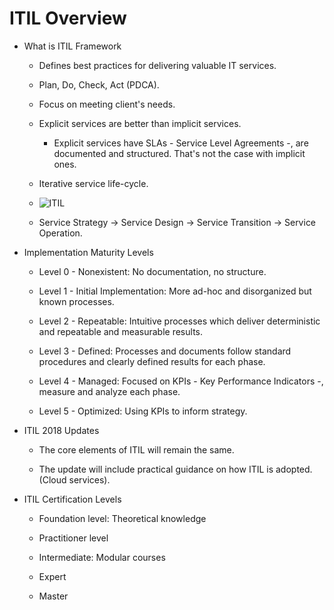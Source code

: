 # **ITIL Overview**

* What is ITIL Framework

    * Defines best practices for delivering valuable IT services.

    * Plan, Do, Check, Act (PDCA).

    * Focus on meeting client's needs.

    * Explicit services are better than implicit services.

        - Explicit services have SLAs - Service Level Agreements -, are documented
        and structured. That's not the case with implicit ones.

    * Iterative service life-cycle.

    * ![ITIL](https://www.bmc.com/content/dam/bmc/guides/itil-processes.png)

    * Service Strategy -> Service Design -> Service Transition -> Service Operation.

* Implementation Maturity Levels

    * Level 0 - Nonexistent: No documentation, no structure.

    * Level 1 - Initial Implementation: More ad-hoc and disorganized but known
    processes.

    * Level 2 - Repeatable: Intuitive processes which deliver deterministic and
    repeatable and measurable results.

    * Level 3 - Defined: Processes and documents follow standard procedures and
    clearly defined results for each phase.

    * Level 4 - Managed: Focused on KPIs - Key Performance Indicators -, measure
    and analyze each phase.

    * Level 5 - Optimized: Using KPIs to inform strategy.

* ITIL 2018 Updates

    * The core elements of ITIL will remain the same.

    * The update will include practical guidance on how ITIL is adopted. (Cloud
    services).

* ITIL Certification Levels

    * Foundation level: Theoretical knowledge

    * Practitioner level

    * Intermediate: Modular courses

    * Expert

    * Master
